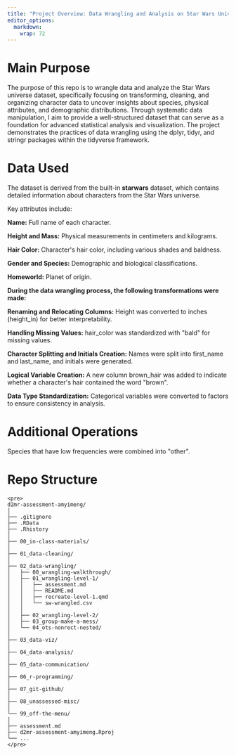 ```yaml
---
title: "Project Overview: Data Wrangling and Analysis on Star Wars Universe"
editor_options: 
  markdown: 
    wrap: 72
---
```


# Main Purpose

The purpose of this repo is to wrangle data and analyze the Star Wars
universe dataset, specifically focusing on transforming, cleaning, and
organizing character data to uncover insights about species, physical
attributes, and demographic distributions. Through systematic data
manipulation, I aim to provide a well-structured dataset that can serve
as a foundation for advanced statistical analysis and visualization. The
project demonstrates the practices of data wrangling using the dplyr,
tidyr, and stringr packages within the tidyverse framework.

# Data Used

The dataset is derived from the built-in **starwars** dataset, which
contains detailed information about characters from the Star Wars
universe.

Key attributes include:

**Name:** Full name of each character.

**Height and Mass:** Physical measurements in centimeters and kilograms.

**Hair Color:** Character's hair color, including various shades and
baldness.

**Gender and Species:** Demographic and biological classifications.

**Homeworld:** Planet of origin.

**During the data wrangling process, the following transformations were
made:**

**Renaming and Relocating Columns:** Height was converted to inches
(height_in) for better interpretability.

**Handling Missing Values:** hair_color was standardized with "bald" for
missing values.

**Character Splitting and Initials Creation:** Names were split into
first_name and last_name, and initials were generated.

**Logical Variable Creation:** A new column brown_hair was added to
indicate whether a character's hair contained the word "brown".

**Data Type Standardization:** Categorical variables were converted to
factors to ensure consistency in analysis.

# Additional Operations

Species that have low frequencies were combined into "other".

# Repo Structure

```{=html}
<pre>
d2mr-assessment-amyimeng/
│
├── .gitignore
├── .RData
├── .Rhistory
│
├── 00_in-class-materials/
│
├── 01_data-cleaning/
│
├── 02_data-wrangling/
│   ├── 00_wrangling-walkthrough/
│   ├── 01_wrangling-level-1/
│   │   ├── assessment.md
│   │   ├── README.md
│   │   ├── recreate-level-1.qmd
│   │   └── sw-wrangled.csv
│   │
│   ├── 02_wrangling-level-2/
│   ├── 03_group-make-a-mess/
│   └── 04_ots-nonrect-nested/
│
├── 03_data-viz/
│
├── 04_data-analysis/
│
├── 05_data-communication/
│
├── 06_r-programming/
│
├── 07_git-github/
│
├── 08_unassessed-misc/
│
└── 99_off-the-menu/
│
├── assessment.md
├── d2mr-assessment-amyimeng.Rproj
└── ...
</pre>
```
